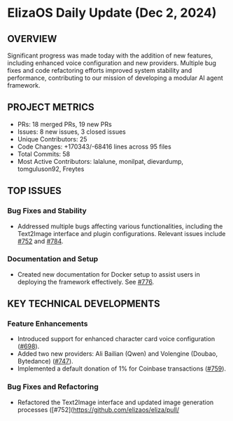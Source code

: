 # ElizaOS Daily Update (Dec 2, 2024)

## OVERVIEW 
Significant progress was made today with the addition of new features, including enhanced voice configuration and new providers. Multiple bug fixes and code refactoring efforts improved system stability and performance, contributing to our mission of developing a modular AI agent framework.

## PROJECT METRICS
- PRs: 18 merged PRs, 19 new PRs
- Issues: 8 new issues, 3 closed issues
- Unique Contributors: 25
- Code Changes: +170343/-68416 lines across 95 files
- Total Commits: 58
- Most Active Contributors: lalalune, monilpat, dievardump, tomguluson92, Freytes

## TOP ISSUES
### Bug Fixes and Stability
- Addressed multiple bugs affecting various functionalities, including the Text2Image interface and plugin configurations. Relevant issues include [#752](https://github.com/elizaos/eliza/issues/752) and [#784](https://github.com/elizaos/eliza/issues/784).

### Documentation and Setup
- Created new documentation for Docker setup to assist users in deploying the framework effectively. See [#776](https://github.com/elizaos/eliza/issues/776).

## KEY TECHNICAL DEVELOPMENTS
### Feature Enhancements
- Introduced support for enhanced character card voice configuration ([#698](https://github.com/elizaos/eliza/pull/698)).
- Added two new providers: Ali Bailian (Qwen) and Volengine (Doubao, Bytedance) ([#747](https://github.com/elizaos/eliza/pull/747)).
- Implemented a default donation of 1% for Coinbase transactions ([#759](https://github.com/elizaos/eliza/pull/759)).

### Bug Fixes and Refactoring
- Refactored the Text2Image interface and updated image generation processes ([#752](https://github.com/elizaos/eliza/pull/